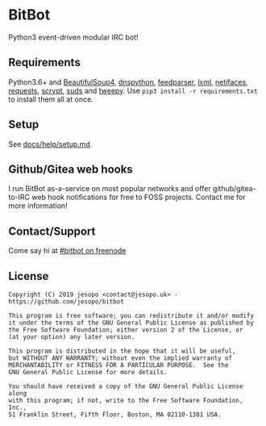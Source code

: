 # BitBot
Python3 event-driven modular IRC bot!

## Requirements
Python3.6+ and [BeautifulSoup4](https://pypi.python.org/pypi/beautifulsoup4), [dnspython](https://pypi.org/project/dnspython/), [feedparser](https://pypi.org/project/feedparser/), [lxml](https://pypi.org/project/lxml/), [netifaces](https://pypi.org/project/netifaces/), [requests](https://pypi.org/project/requests/), [scrypt](https://pypi.python.org/pypi/scrypt), [suds](https://pypi.python.org/pypi/suds-jurko) and [tweepy](https://pypi.org/project/tweepy/). Use `pip3 install -r requirements.txt` to install them all at once.

## Setup
See [docs/help/setup.md](docs/help/setup.md).

## Github/Gitea web hooks
I run BitBot as-a-service on most popular networks and offer github/gitea-to-IRC web hook notifications for free to FOSS projects. Contact me for more information!

## Contact/Support
Come say hi at [#bitbot on freenode](https://webchat.freenode.net/?channels=#bitbot)

## License
```
Copyright (C) 2019 jesopo <contact@jesopo.uk> - https://github.com/jesopo/bitbot

This program is free software; you can redistribute it and/or modify
it under the terms of the GNU General Public License as published by
the Free Software Foundation; either version 2 of the License, or
(at your option) any later version.

This program is distributed in the hope that it will be useful,
but WITHOUT ANY WARRANTY; without even the implied warranty of
MERCHANTABILITY or FITNESS FOR A PARTICULAR PURPOSE.  See the
GNU General Public License for more details.

You should have received a copy of the GNU General Public License along
with this program; if not, write to the Free Software Foundation, Inc.,
51 Franklin Street, Fifth Floor, Boston, MA 02110-1301 USA.
```
